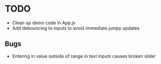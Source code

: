 # TODO

- Clean up demo code in App.js
- Add debouncing to inputs to avoid immediate jumpy updates

## Bugs

- Entering in value outside of range in text inputs causes broken slider